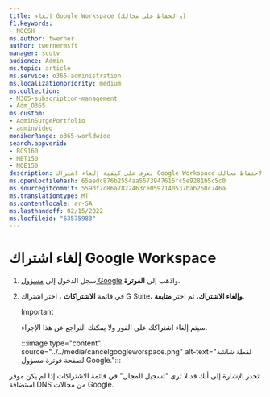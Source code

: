 ```yaml
---
title: إلغاء Google Workspace (والحفاظ على مجالك)
f1.keywords:
- NOCSH
ms.author: twerner
author: twernermsft
manager: scotv
audience: Admin
ms.topic: article
ms.service: o365-administration
ms.localizationpriority: medium
ms.collection:
- M365-subscription-management
- Adm_O365
ms.custom:
- AdminSurgePortfolio
- adminvideo
monikerRange: o365-worldwide
search.appverid:
- BCS160
- MET150
- MOE150
description: تعرف على كيفية إلغاء اشتراك Google Workspace مع الاحتفاظ مجالك.
ms.openlocfilehash: 65aedc876b2554aa5573947615fc5e9281b5c5c0
ms.sourcegitcommit: 559df2c86a7822463ce0597140537bab260c746a
ms.translationtype: MT
ms.contentlocale: ar-SA
ms.lasthandoff: 02/15/2022
ms.locfileid: "63575983"
---
```

# <a name="cancel-google-workspace-subscription"></a>إلغاء اشتراك Google Workspace

1. سجل الدخول إلى [مسؤول Google](https://admin.google.com/) واذهب إلى **الفوترة**.
1. في قائمة **الاشتراكات** ، اختر اشتراك G Suite، **وإلغاء الاشتراك**، ثم اختر **متابعة**.

    > [!IMPORTANT]
    > سيتم إلغاء اشتراكك على الفور ولا يمكنك التراجع عن هذا الإجراء.

    :::image type="content" source="../../media/cancelgoogleworspace.png" alt-text="لقطة شاشة لصفحة فوترة مسؤول Google.":::

تجدر الإشارة إلى أنك قد لا ترى "تسجيل المجال" في قائمة الاشتراكات إذا لم يكن موفر استضافة DNS من مجالات Google.